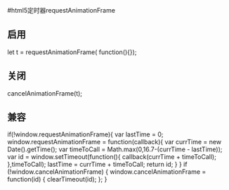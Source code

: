 #html5定时器requestAnimationFrame
## 启用
let t = requestAnimationFrame( function(){});
## 关闭
cancelAnimationFrame(t);
## 兼容
if(!window.requestAnimationFrame){
    var lastTime = 0;
    window.requestAnimationFrame = function(callback){
        var currTime = new Date().getTime();
        var timeToCall = Math.max(0,16.7-(currTime - lastTime));
        var id  = window.setTimeout(function(){
            callback(currTime + timeToCall);
        },timeToCall);
        lastTime = currTime + timeToCall;
        return id;
    }
}
if (!window.cancelAnimationFrame) {
    window.cancelAnimationFrame = function(id) {
        clearTimeout(id);
    };
}
